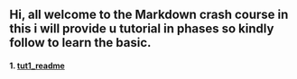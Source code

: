 ## Hi, all welcome to the Markdown crash course in this i will provide u tutorial in phases so kindly follow to learn the basic.

#### 1.  [tut1_readme](https://github.com/sanjeev567/Markdown-Basic/blob/master/tut1.md)
